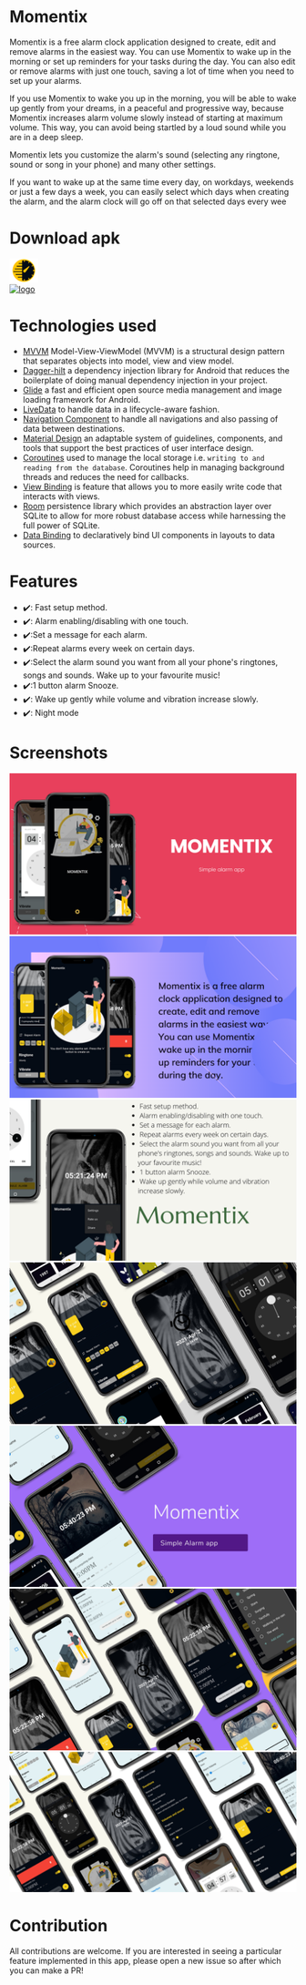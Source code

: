 # Momentix


Momentix is a free alarm clock application designed to create, edit and remove alarms in the easiest way. You can use Momentix to wake up in the morning or set up reminders for your tasks during the day.
You can also edit or remove alarms with just one touch, saving a lot of time when you need to set up your alarms.

If you use Momentix to wake you up in the morning, you will be able to wake up gently from your dreams, in a peaceful and progressive way, because Momentix increases alarm volume slowly instead of starting at maximum volume. This way, you can avoid being startled by a loud sound while you are in a deep sleep.

Momentix lets you customize the alarm's sound (selecting any ringtone, sound or song in your phone) and many other settings.

If you want to wake up at the same time every day, on workdays, weekends or just a few days a week, you can easily select which days when creating the alarm, and the alarm clock will go off on that selected days every wee
# Download apk
<a href="https://docs.google.com/uc?export=download&id=15rZcoXC2rIBoRUeTclvySIovO9Sr2zw0">
<img src="screenshots/logo.png" alt="logo" width="10%" >
</a>
<br>
<a href="https://www.amazon.com/gp/product/B0933K86JF/ref=mas_dl" alt="amazon app store">
<img src="https://images-na.ssl-images-amazon.com/images/G/01/mobile-apps/devportal2/res/images/amazon-appstore-badge-english-black.png" alt="logo" width="20%" >
</a>

  

# Technologies used


* [MVVM](https://developer.android.com/jetpack/guide?gclid=CjwKCAjwqIiFBhAHEiwANg9szhEQU8xNXU6Qc9Mk1igWc5Q4iKST31MFsBTihfn7Zo4g6HU0CAthFBoCpoIQAvD_BwE&gclsrc=aw.ds) Model-View-ViewModel (MVVM) is a structural design pattern that separates objects into model, view and view model.
* [Dagger-hilt](https://developer.android.com/training/dependency-injection/hilt-android) a dependency injection library for Android that reduces the boilerplate of doing manual dependency injection in your project.
* [Glide](https://github.com/bumptech/glide) a fast and efficient open source media management and image loading framework for Android.
* [LiveData](https://developer.android.com/topic/libraries/architecture/livedata) to handle data in a lifecycle-aware fashion.
* [Navigation Component](https://developer.android.com/guide/navigation) to handle all navigations and also passing of data between destinations.
* [Material Design](https://material.io/develop/android/docs/getting-started/) an adaptable system of guidelines, components, and tools that support the best practices of user interface design.
* [Coroutines](https://kotlinlang.org/docs/reference/coroutines-overview.html) used to manage the local storage i.e. `writing to and reading from the database`. Coroutines help in managing background threads and reduces the need for callbacks.
* [View Binding](https://developer.android.com/topic/libraries/view-binding) is feature that allows you to more easily write code that interacts with views.
* [Room](https://developer.android.com/topic/libraries/architecture/room) persistence library which provides an abstraction layer over SQLite to allow for more robust database access while harnessing the full power of SQLite.
* [Data Binding](https://developer.android.com/topic/libraries/data-binding/) to declaratively bind UI components in layouts to data sources.





# Features
- ✔️: Fast setup method.
- ✔️: Alarm enabling/disabling with one touch.
- ✔️:Set a message for each alarm.
- ✔️:Repeat alarms every week on certain days.
- ✔️:Select the alarm sound you want from all your phone's ringtones, songs and sounds. Wake up to your favourite music!
- ✔️:1 button alarm Snooze.
- ✔️: Wake up gently while volume and vibration increase slowly.
- ✔️: Night mode

# Screenshots

<img src="screenshots/1momentix.png" >
<img src="screenshots/2momentix.png" >
<img src="screenshots/3momentix.png" >
<img src="screenshots/4momentix.png" >
<img src="screenshots/5momentix.png" >
<img src="screenshots/6momentix.png" >
<img src="screenshots/7momentix.png" >

# Contribution
All contributions are welcome. If you are interested in seeing a particular feature implemented in this app, please open a new issue so after which you can make a PR!
